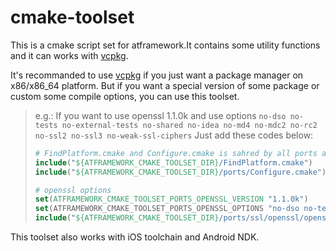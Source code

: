 # cmake-toolset

This is a cmake script set for atframework.It contains some utility functions and it can works with [vcpkg][1].

It's recommanded to use [vcpkg][1] if you just want a package manager on x86/x86_64 platform.
But if you want a special version of some package or custom some compile options, you can use this toolset.

> e.g.: If you want to use openssl 1.1.0k and use options ```no-dso no-tests no-external-tests no-shared no-idea no-md4 no-mdc2 no-rc2 no-ssl2 no-ssl3 no-weak-ssl-ciphers```
> Just add these codes below:
>
> ```cmake
> # FindPlatform.cmake and Configure.cmake is sahred by all ports and just need to include once
> include("${ATFRAMEWORK_CMAKE_TOOLSET_DIR}/FindPlatform.cmake")
> include("${ATFRAMEWORK_CMAKE_TOOLSET_DIR}/ports/Configure.cmake")
> 
> # openssl options
> set(ATFRAMEWORK_CMAKE_TOOLSET_PORTS_OPENSSL_VERSION "1.1.0k")
> set(ATFRAMEWORK_CMAKE_TOOLSET_PORTS_OPENSSL_OPTIONS "no-dso no-tests no-external-tests no-shared no-idea no-md4 no-mdc2 no-rc2 no-ssl2 no-ssl3 no-weak-ssl-ciphers")
> include("${ATFRAMEWORK_CMAKE_TOOLSET_DIR}/ports/ssl/openssl/openssl.cmake")
> ```

This toolset also works with iOS toolchain and Android NDK.

[1]: https://github.com/microsoft/vcpkg